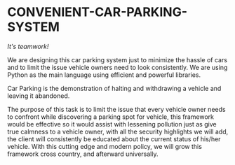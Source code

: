 # CONVENIENT-CAR-PARKING-SYSTEM

*It's teamwork!*

We are designing this car parking system just to minimize the hassle of cars and to limit the issue vehicle owners need to look consistently. We are using Python as the main language using efficient and powerful libraries.

Car Parking is the demonstration of halting and withdrawing a vehicle and leaving it abandoned.

The purpose of this task is to limit the issue that every vehicle owner needs to confront while discovering a parking spot for vehicle, this framework would be effective so it would assist with lessening pollution just as give true calmness to a vehicle owner, with all the security highlights we will add, the client will consistently be educated about the current status of his/her vehicle. With this cutting edge and modern policy, we will grow this framework cross country, and afterward universally.
